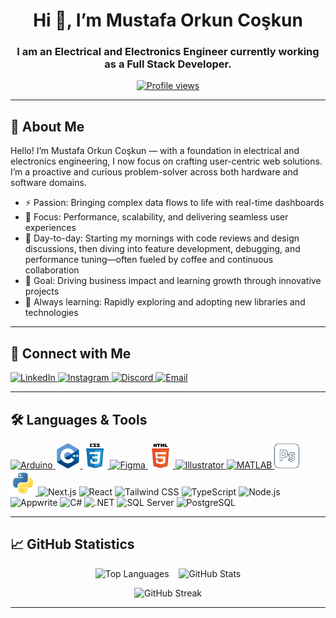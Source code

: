 <!--
  README.md for GitHub Profile
  Replace USERNAME with your GitHub username if different
-->

<h1 align="center">Hi 👋, I’m Mustafa Orkun Coşkun</h1>
<h3 align="center">I am an Electrical and Electronics Engineer currently working as a Full Stack Developer.</h3>

<p align="center">
  <a href="https://github.com/mustafaorkuncoskun">
    <img src="https://komarev.com/ghpvc/?username=mustafaorkuncoskun&label=Profile%20views&color=0e75b6&style=flat" alt="Profile views" />
  </a>
</p>

---

## 🚀 About Me
Hello! I’m Mustafa Orkun Coşkun — with a foundation in electrical and electronics engineering, I now focus on crafting user-centric web solutions. I’m a proactive and curious problem-solver across both hardware and software domains.

- ⚡ Passion: Bringing complex data flows to life with real-time dashboards  
- 🎯 Focus: Performance, scalability, and delivering seamless user experiences  
- 📅 Day-to-day: Starting my mornings with code reviews and design discussions, then diving into feature development, debugging, and performance tuning—often fueled by coffee and continuous collaboration  
- 🚀 Goal: Driving business impact and learning growth through innovative projects  
- 🌱 Always learning: Rapidly exploring and adopting new libraries and technologies 

---

## 🔗 Connect with Me
<p align="left">
  <a href="https://linkedin.com/in/mustafaorkuncoskun" target="_blank" align="center">
    <img src="https://raw.githubusercontent.com/rahuldkjain/github-profile-readme-generator/master/src/images/icons/Social/linked-in-alt.svg" alt="LinkedIn" height="30" width="40" />
  </a>
  <a href="https://instagram.com/meuorkuncoskun" target="_blank">
    <img src="https://raw.githubusercontent.com/rahuldkjain/github-profile-readme-generator/master/src/images/icons/Social/instagram.svg" alt="Instagram" height="30" width="40" />
  </a>
  <a href="https://discord.gg/orkuncoskun" target="_blank">
    <img src="https://raw.githubusercontent.com/rahuldkjain/github-profile-readme-generator/master/src/images/icons/Social/discord.svg" alt="Discord" height="30" width="40" />
  </a>
  <a href="mailto:mustafa.coskun@example.com" target="_blank">
    <img src="https://img.shields.io/badge/Email-D14836?logo=gmail&logoColor=white" alt="Email" height="30" width="40" />
  </a>
</p>

---

## 🛠️ Languages & Tools
<p align="left">
  <a href="https://www.arduino.cc/" target="_blank" rel="noreferrer">
    <img src="https://cdn.worldvectorlogo.com/logos/arduino-1.svg" alt="Arduino" width="40" height="40"/>
  </a>
  <a href="https://www.w3schools.com/cpp/" target="_blank" rel="noreferrer">
    <img src="https://raw.githubusercontent.com/devicons/devicon/master/icons/cplusplus/cplusplus-original.svg" alt="C++" width="40" height="40"/>
  </a>
  <a href="https://www.w3schools.com/css/" target="_blank" rel="noreferrer">
    <img src="https://raw.githubusercontent.com/devicons/devicon/master/icons/css3/css3-original-wordmark.svg" alt="CSS3" width="40" height="40"/>
  </a>
  <a href="https://www.figma.com/" target="_blank" rel="noreferrer">
    <img src="https://www.vectorlogo.zone/logos/figma/figma-icon.svg" alt="Figma" width="40" height="40"/>
  </a>
  <a href="https://www.w3.org/html/" target="_blank" rel="noreferrer">
    <img src="https://raw.githubusercontent.com/devicons/devicon/master/icons/html5/html5-original-wordmark.svg" alt="HTML5" width="40" height="40"/>
  </a>
  <a href="https://www.adobe.com/products/illustrator.html" target="_blank" rel="noreferrer">
    <img src="https://www.vectorlogo.zone/logos/adobe_illustrator/adobe_illustrator-icon.svg" alt="Illustrator" width="40" height="40"/>
  </a>
  <a href="https://www.mathworks.com/products/matlab.html" target="_blank" rel="noreferrer">
    <img src="https://upload.wikimedia.org/wikipedia/commons/2/21/Matlab_Logo.png" alt="MATLAB" width="40" height="40"/>
  </a>
  <a href="https://www.adobe.com/products/photoshop.html" target="_blank" rel="noreferrer">
    <img src="https://raw.githubusercontent.com/devicons/devicon/master/icons/photoshop/photoshop-line.svg" alt="Photoshop" width="40" height="40"/>
  </a>
  <a href="https://www.python.org" target="_blank" rel="noreferrer">
    <img src="https://raw.githubusercontent.com/devicons/devicon/master/icons/python/python-original.svg" alt="Python" width="40" height="40"/>
  </a>
  <!-- Web & Backend Stack -->
  <img alt="Next.js"       src="https://img.shields.io/badge/Next.js-000000?logo=next.js&logoColor=white" />
  <img alt="React"         src="https://img.shields.io/badge/React-20232A?logo=react&logoColor=61DAFB" />
  <img alt="Tailwind CSS"  src="https://img.shields.io/badge/Tailwind_CSS-06B6D4?logo=tailwind-css&logoColor=white" />
  <img alt="TypeScript"    src="https://img.shields.io/badge/TypeScript-3178C6?logo=typescript&logoColor=white" />
  <img alt="Node.js"       src="https://img.shields.io/badge/Node.js-339933?logo=node.js&logoColor=white" />
  <img alt="Appwrite"      src="https://img.shields.io/badge/Appwrite-FFFFFF?logo=appwrite&logoColor=EA1E63" />
  <img alt="C#"            src="https://img.shields.io/badge/C%23-239120?logo=c-sharp&logoColor=white" />
  <img alt=".NET"          src="https://img.shields.io/badge/.NET-512BD4?logo=.net&logoColor=white" />
  <img alt="SQL Server"    src="https://img.shields.io/badge/SQL_Server-CC2927?logo=microsoft-sql-server&logoColor=white" />
  <img alt="PostgreSQL"    src="https://img.shields.io/badge/PostgreSQL-4169E1?logo=postgresql&logoColor=white" />
</p>

---

## 📈 GitHub Statistics

<p align="center">
  <img src="https://github-readme-stats.vercel.app/api/top-langs?username=mustafaorkuncoskun&show_icons=true&locale=en&layout=compact" alt="Top Languages" />
  &nbsp;&nbsp;
  <img src="https://github-readme-stats.vercel.app/api?username=mustafaorkuncoskun&show_icons=true&locale=en" alt="GitHub Stats" />
</p>

<p align="center">
  <img src="https://github-readme-streak-stats.herokuapp.com/?user=mustafaorkuncoskun" alt="GitHub Streak" />
</p>

---


